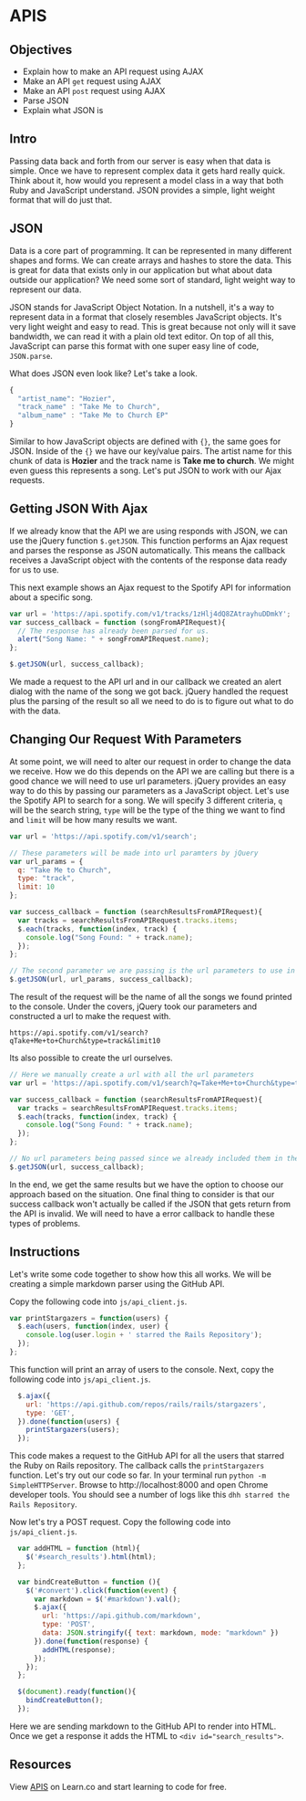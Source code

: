 # APIS

## Objectives
+ Explain how to make an API request using AJAX
+ Make an API `get` request using AJAX
+ Make an API `post` request using AJAX
+ Parse JSON
+ Explain what JSON is

## Intro

Passing data back and forth from our server is easy when that data is
simple. Once we have to represent complex data it gets hard really quick.
Think about it, how would you represent a model class in a
way that both Ruby and JavaScript understand. JSON provides a simple,
light weight format that will do just that.

## JSON

Data is a core part of programming. It can be represented in many different shapes and forms. We can create arrays and hashes to store the data. This is great for data that exists only in our application but what about data outside our application? We need some sort of standard, light weight way to represent our data.

JSON stands for JavaScript Object Notation. In a nutshell, it's a way to represent data in a format that closely resembles JavaScript objects. It's very light weight and easy to read. This is great because not only will it save bandwidth, we can read it with a plain old text editor. On top of all this, JavaScript can parse this format with one super easy line of code, `JSON.parse`.

What does JSON even look like? Let's take a look.

```javascript
{
  "artist_name": "Hozier",
  "track_name" : "Take Me to Church",
  "album_name" : "Take Me to Church EP"
}
```
Similar to how JavaScript objects are defined with `{}`, the same goes for JSON. Inside of the `{}` we have our key/value pairs. The artist name for this chunk of data is **Hozier** and the track name is **Take me to church**. We might even guess this represents a song. Let's put JSON to work with our Ajax requests.

## Getting JSON With Ajax
If we already know that the API we are using responds with JSON, we can use the jQuery function `$.getJSON`. This function performs an Ajax request and parses the response as JSON automatically. This means the callback receives a JavaScript object with the contents of the response data ready for us to use.

This next example shows an Ajax request to the Spotify API for information about a specific song.

```javascript
var url = 'https://api.spotify.com/v1/tracks/1zHlj4dQ8ZAtrayhuDDmkY';
var success_callback = function (songFromAPIRequest){
  // The response has already been parsed for us.
  alert("Song Name: " + songFromAPIRequest.name);
};

$.getJSON(url, success_callback);
```
We made a request to the API url and in our callback we created an alert dialog with the name of the song we got back. jQuery handled the request plus the parsing of the result so all we need to do is to figure out what to do with the data.

## Changing Our Request With Parameters
At some point, we will need to alter our request in order to change the data we receive. How we do this depends on the API we are calling but there is a good chance we will need to use url parameters. jQuery provides an easy way to do this by passing our parameters as a JavaScript object. Let's use the Spotify API to search for a song. We will specify 3 different criteria, `q` will be the search string, `type` will be the type of the thing we want to find and `limit` will be how many results we want.

```javascript
var url = 'https://api.spotify.com/v1/search';

// These parameters will be made into url paramters by jQuery
var url_params = {
  q: "Take Me to Church",
  type: "track",
  limit: 10
};

var success_callback = function (searchResultsFromAPIRequest){
  var tracks = searchResultsFromAPIRequest.tracks.items;
  $.each(tracks, function(index, track) {
    console.log("Song Found: " + track.name);
  });
};

// The second parameter we are passing is the url parameters to use in the request
$.getJSON(url, url_params, success_callback);
```
The result of the request will be the name of all the songs we found printed to the console. Under the covers, jQuery took our parameters and constructed a url to make the request with.

```
https://api.spotify.com/v1/search?qTake+Me+to+Church&type=track&limit10
```

Its also possible to create the url ourselves.

```javascript
// Here we manually create a url with all the url parameters
var url = 'https://api.spotify.com/v1/search?q=Take+Me+to+Church&type=track&limit=10';

var success_callback = function (searchResultsFromAPIRequest){
  var tracks = searchResultsFromAPIRequest.tracks.items;
  $.each(tracks, function(index, track) {
    console.log("Song Found: " + track.name);
  });
};

// No url parameters being passed since we already included them in the url
$.getJSON(url, success_callback);
```
In the end, we get the same results but we have the option to choose our approach based on the situation. One final thing to consider is that our success callback won't actually be called if the JSON that gets return from the API is invalid. We will need to have a error callback to handle these types of problems.

## Instructions
Let's write some code together to show how this all works. We will be
creating a simple markdown parser using the GitHub API.

Copy the following code into `js/api_client.js`.
```javascript
var printStargazers = function(users) {
  $.each(users, function(index, user) {
    console.log(user.login + ' starred the Rails Repository');
  });
};
```

This function will print an array of users to the console. Next, copy the following code into `js/api_client.js`.

```javascript
  $.ajax({
    url: 'https://api.github.com/repos/rails/rails/stargazers',
    type: 'GET',
  }).done(function(users) {
    printStargazers(users);
  });
```
This code makes a request to the GitHub API for all the users that starred the Ruby on Rails repository. The callback calls the `printStargazers` function. Let's try out our code so far. In your terminal run `python -m SimpleHTTPServer`. Browse to http://localhost:8000 and open Chrome developer tools. You should see a number of logs like this `dhh starred the Rails Repository`.

Now let's try a POST request. Copy the following code into `js/api_client.js`.

```javascript
  var addHTML = function (html){
    $('#search_results').html(html);
  };

  var bindCreateButton = function (){
    $('#convert').click(function(event) {
      var markdown = $('#markdown').val();
      $.ajax({
        url: 'https://api.github.com/markdown',
        type: 'POST',
        data: JSON.stringify({ text: markdown, mode: "markdown" })
      }).done(function(response) {
        addHTML(response);
      });
    });
  };

  $(document).ready(function(){
    bindCreateButton();
  });
```
Here we are sending markdown to the GitHub API to render into HTML. Once we get a response it adds the HTML to `<div id="search_results">`.

## Resources

<p data-visibility='hidden'>View <a href='https://learn.co/lessons/js-apis-readme' title='APIS'>APIS</a> on Learn.co and start learning to code for free.</p>
